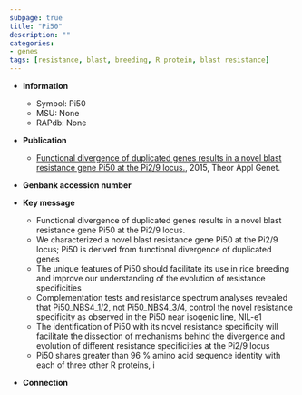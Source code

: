 ```yaml
---
subpage: true
title: "Pi50"
description: ""
categories:
- genes
tags: [resistance, blast, breeding, R protein, blast resistance]
---
```


* **Information**  
    + Symbol: Pi50  
    + MSU: None  
    + RAPdb: None  

* **Publication**  
    + [Functional divergence of duplicated genes results in a novel blast resistance gene Pi50 at the Pi2/9 locus.](http://www.ncbi.nlm.nih.gov/pubmed?term=Functional+divergence+of+duplicated+genes+results+in+a+novel+blast+resistance+gene+Pi50+at+the+Pi2/9+locus.%5BTitle%5D), 2015, Theor Appl Genet.

* **Genbank accession number**  

* **Key message**  
    + Functional divergence of duplicated genes results in a novel blast resistance gene Pi50 at the Pi2/9 locus.
    + We characterized a novel blast resistance gene Pi50 at the Pi2/9 locus; Pi50 is derived from functional divergence of duplicated genes
    + The unique features of Pi50 should facilitate its use in rice breeding and improve our understanding of the evolution of resistance specificities
    + Complementation tests and resistance spectrum analyses revealed that Pi50_NBS4_1/2, not Pi50_NBS4_3/4, control the novel resistance specificity as observed in the Pi50 near isogenic line, NIL-e1
    + The identification of Pi50 with its novel resistance specificity will facilitate the dissection of mechanisms behind the divergence and evolution of different resistance specificities at the Pi2/9 locus
    + Pi50 shares greater than 96 % amino acid sequence identity with each of three other R proteins, i

* **Connection**  



